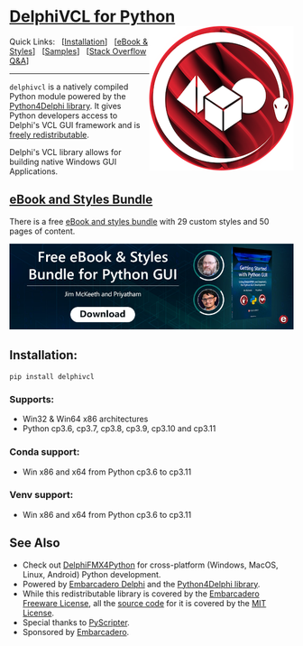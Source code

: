 # <a href="https://github.com/Embarcadero/DelphiVCL4Python/">DelphiVCL for Python <img align="right" alt="DelphiVCL4Python" src="https://github.com/Embarcadero/DelphiVCL4Python/raw/main/images/DelphiVCL4Python(256px).png"></a>

Quick Links: &nbsp;
[[Installation](https://github.com/Embarcadero/DelphiVCL4Python#installation)] &nbsp; [[eBook & Styles](https://embt.co/PythonGUIBundle)] &nbsp; [[Samples](https://github.com/Embarcadero/DelphiVCL4Python/tree/main/samples)] &nbsp; [[Stack Overflow Q&A](https://stackoverflow.com/questions/tagged/python+vcl)]

---
`delphivcl` is a natively compiled Python module powered by the [Python4Delphi library](https://github.com/embarcadero/python4delphi). It gives Python developers access to Delphi's VCL GUI framework and is [freely redistributable](https://github.com/Embarcadero/DelphiVCL4Python/blob/main/LICENSE.md). 

Delphi's VCL library allows for building native Windows GUI Applications.

## [eBook and Styles Bundle](https://embt.co/PythonGUIBundle)

There is a free [eBook and styles bundle](https://embt.co/PythonGUIBundle) with 29 custom styles and 50 pages of content.

 <a href="https://embt.co/PythonGUIBundle"><img alt="Download the free eBook and Python styles bundle." src="https://github.com/Embarcadero/DelphiVCL4Python/blob/main/images/30_Banner_Ebook_Getting_Started_with_Python_GUI_830x256.jpg?raw=true"></a>
 
## Installation: ##

    pip install delphivcl   

### Supports: ###

* Win32 & Win64 x86 architectures
* Python cp3.6, cp3.7, cp3.8, cp3.9, cp3.10 and cp3.11

### Conda support: ###

* Win x86 and x64 from Python cp3.6 to cp3.11

### Venv support: ###

* Win x86 and x64 from Python cp3.6 to cp3.11

## See Also

 - Check out [DelphiFMX4Python](https://github.com/Embarcadero/DelphiFMX4Python) for cross-platform (Windows, MacOS, Linux, Android) Python development.
 - Powered by [Embarcadero Delphi](https://www.embarcadero.com/products/delphi) and the [Python4Delphi library](https://github.com/Embarcadero/python4delphi).
 - While this redistributable library is covered by the [Embarcadero Freeware License](https://github.com/Embarcadero/DelphiVCL4Python/blob/main/LICENSE.md), all the [source code](https://github.com/Embarcadero/python4delphi) for it is covered by the [MIT License](https://github.com/Embarcadero/python4delphi/blob/master/LICENSE).
 - Special thanks to [PyScripter](https://github.com/pyscripter/). 
 - Sponsored by [Embarcadero](https://www.embarcadero.com/). 
